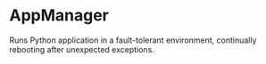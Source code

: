 # AppManager
Runs Python application in a fault-tolerant environment, continually rebooting after unexpected exceptions.
